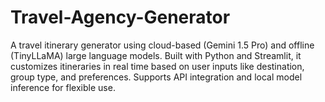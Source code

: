# Travel-Agency-Generator
A travel itinerary generator using cloud-based (Gemini 1.5 Pro) and offline (TinyLLaMA) large language models. Built with Python and Streamlit, it customizes itineraries in real time based on user inputs like destination, group type, and preferences. Supports API integration and local model inference for flexible use.
